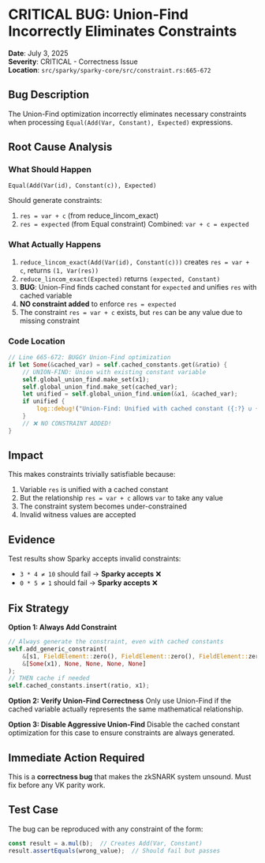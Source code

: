 # CRITICAL BUG: Union-Find Incorrectly Eliminates Constraints

**Date**: July 3, 2025  
**Severity**: CRITICAL - Correctness Issue  
**Location**: `src/sparky/sparky-core/src/constraint.rs:665-672`

## Bug Description

The Union-Find optimization incorrectly eliminates necessary constraints when processing `Equal(Add(Var, Constant), Expected)` expressions.

## Root Cause Analysis

### What Should Happen
```
Equal(Add(Var(id), Constant(c)), Expected)
```
Should generate constraints:
1. `res = var + c` (from reduce_lincom_exact) 
2. `res = expected` (from Equal constraint)
Combined: `var + c = expected`

### What Actually Happens
1. `reduce_lincom_exact(Add(Var(id), Constant(c)))` creates `res = var + c`, returns `(1, Var(res))`
2. `reduce_lincom_exact(Expected)` returns `(expected, Constant)`
3. **BUG**: Union-Find finds cached constant for `expected` and unifies `res` with cached variable
4. **NO constraint added** to enforce `res = expected`
5. The constraint `res = var + c` exists, but `res` can be any value due to missing constraint

### Code Location
```rust
// Line 665-672: BUGGY Union-Find optimization
if let Some(&cached_var) = self.cached_constants.get(&ratio) {
    // UNION-FIND: Union with existing constant variable
    self.global_union_find.make_set(x1);
    self.global_union_find.make_set(cached_var);
    let unified = self.global_union_find.union(&x1, &cached_var);
    if unified {
        log::debug!("Union-Find: Unified with cached constant ({:?} ∪ {:?})", x1, cached_var);
    }
    // ❌ NO CONSTRAINT ADDED!
}
```

## Impact

This makes constraints trivially satisfiable because:
1. Variable `res` is unified with a cached constant
2. But the relationship `res = var + c` allows `var` to take any value
3. The constraint system becomes under-constrained
4. Invalid witness values are accepted

## Evidence

Test results show Sparky accepts invalid constraints:
- `3 * 4 ≠ 10` should fail → **Sparky accepts** ❌
- `0 * 5 ≠ 1` should fail → **Sparky accepts** ❌

## Fix Strategy

**Option 1: Always Add Constraint**
```rust
// Always generate the constraint, even with cached constants
self.add_generic_constraint(
    &[s1, FieldElement::zero(), FieldElement::zero(), FieldElement::zero(), -s2],
    &[Some(x1), None, None, None, None]
);
// THEN cache if needed
self.cached_constants.insert(ratio, x1);
```

**Option 2: Verify Union-Find Correctness**
Only use Union-Find if the cached variable actually represents the same mathematical relationship.

**Option 3: Disable Aggressive Union-Find**
Disable the cached constant optimization for this case to ensure constraints are always generated.

## Immediate Action Required

This is a **correctness bug** that makes the zkSNARK system unsound. Must fix before any VK parity work.

## Test Case

The bug can be reproduced with any constraint of the form:
```javascript
const result = a.mul(b);  // Creates Add(Var, Constant) 
result.assertEquals(wrong_value);  // Should fail but passes
```
